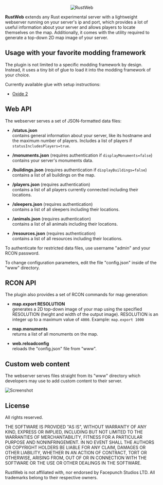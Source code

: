 <p align="center">
	<img src="https://raw.github.com/dcodeIO/RustWeb/master/rustweb.png" alt="RustWeb" />
</p>

**RustWeb** extends any Rust experimental server with a lightweight webserver running on your server's ip and port, which provides a lot of useful information about your server and allows players to locate themselves on the map. Additionally, it comes with the utility required to generate a top-down 2D map image of your server.

Usage with your favorite modding framework
------------------------------------------
The plugin is not limited to a specific modding framework by design. Instead, it uses a tiny bit of glue to load it into the modding framework of your choice.

Currently available glue with setup instructions:

* [Oxide 2](Oxide.Ext.RustWeb)

Web API
-------
The webserver serves a set of JSON-formatted data files:

* **/status.json**  
  contains general information about your server, like its hostname and the maximum number of players. Includes a list of players if `statusIncludesPlayers=true`.

* **/monuments.json** (requires authentication if `displayMonuments=false`)  
  contains your server's monuments data.

* **/buildings.json** (requires authentication if `displayBuildings=false`)  
  contains a list of all buildings on the map.

* **/players.json** (requires authentication)  
  contains a list of all players currently connected including their locations.

* **/sleepers.json** (requires authentication)  
  contains a list of all sleepers including their locations.

* **/animals.json** (requires authentication)  
  contains a list of all animals including their locations.

* **/resources.json** (requires authentication)  
   contains a list of all resources including their locations.

To authenticate for restricted data files, use username "admin" and your RCON password.

To change configuration parameters, edit the file "config.json" inside of the "www" directory.

RCON API
--------
The plugin also provides a set of RCON commands for map generation:

* **map.export RESOLUTION**  
  generates a 2D top-down image of your map using the specified RESOLUTION (height and width of the output image). RESOLUTION is an integer up to a maximum value of `4000`. Example: `map.export 1000`

* **map.monuments**  
  returns a list of all monuments on the map.

* **web.reloadconfig**  
  reloads the "config.json" file from "www".

Custom web content
------------------
The webserver serves files straight from its "www" directory which developers may use to add custom content to their server.

![Screenshot](https://raw.github.com/dcodeIO/RustWeb/master/screenshot.jpg)

License
-------
All rights reserved.

THE SOFTWARE IS PROVIDED "AS IS", WITHOUT WARRANTY OF ANY KIND, EXPRESS OR IMPLIED, INCLUDING BUT NOT LIMITED TO THE WARRANTIES OF MERCHANTABILITY, FITNESS FOR A PARTICULAR PURPOSE AND NONINFRINGEMENT. IN NO EVENT SHALL THE AUTHORS OR COPYRIGHT HOLDERS BE LIABLE FOR ANY CLAIM, DAMAGES OR OTHER LIABILITY, WHETHER IN AN ACTION OF CONTRACT, TORT OR OTHERWISE, ARISING FROM, OUT OF OR IN CONNECTION WITH THE SOFTWARE OR THE USE OR OTHER DEALINGS IN THE SOFTWARE.

RustWeb is not affiliated with, nor endorsed by Facepunch Studios LTD. All trademarks belong to their respective owners.
